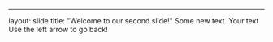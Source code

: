 
---
layout: slide
title: "Welcome to our second slide!"
Some new text.
Your text
Use the left arrow to go back!
